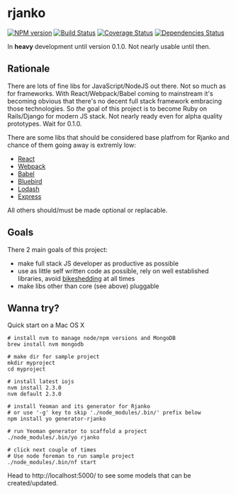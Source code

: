 # rjanko 

[![NPM version][npm-image]][npm-url] [![Build Status][travis-image]][travis-url] [![Coverage Status][coveralls-image]][coveralls-url] [![Dependencies Status][david-image]][david-url]

[npm-image]: http://img.shields.io/npm/v/rjanko.svg
[npm-url]: https://npmjs.org/package/rjanko

[travis-image]: https://travis-ci.org/kompot/rjanko.svg?branch=master
[travis-url]: https://travis-ci.org/kompot/rjanko

[coveralls-image]: https://coveralls.io/repos/kompot/rjanko/badge.svg?branch=master
[coveralls-url]: https://coveralls.io/r/kompot/rjanko?branch=master

[david-image]: https://david-dm.org/kompot/rjanko.svg
[david-url]: https://david-dm.org/kompot/rjanko 

In **heavy** development until version 0.1.0. Not nearly usable until then.

## Rationale

There are lots of fine libs for JavaScript/NodeJS out there. Not so much as for frameworks. With React/Webpack/Babel coming to mainstream it's becoming obvious that there's no decent full stack framework embracing those technologies. So *the* goal of this project is to become Ruby on Rails/Django for modern JS stack. Not nearly ready even for alpha quality prototypes. Wait for 0.1.0.

There are some libs that should be considered base platfrom for Rjanko and chance of them going away is extremly low:

- [React](http://facebook.github.io/react/)
- [Webpack](http://webpack.github.io/)
- [Babel](https://babeljs.io/)
- [Bluebird](https://github.com/petkaantonov/bluebird/)
- [Lodash](https://lodash.com/)
- [Express](http://expressjs.com/)

All others should/must be made optional or replacable.

## Goals

There 2 main goals of this project:

- make full stack JS developer as productive as possible 
- use as little self written code as possible, rely on well established 
libraries, avoid [bikeshedding](https://en.wikipedia.org/wiki/Parkinson's_law_of_triviality)
at all times
- make libs other than core (see above) pluggable

## Wanna try?

Quick start on a Mac OS X

```                                       
# install nvm to manage node/npm versions and MongoDB
brew install nvm mongodb

# make dir for sample project
mkdir myproject
cd myproject

# install latest iojs
nvm install 2.3.0
nvm default 2.3.0

# install Yeoman and its generator for Rjanko
# or use '-g' key to skip './node_modules/.bin/' prefix below
npm install yo generator-rjanko

# run Yeoman generator to scaffold a project
./node_modules/.bin/yo rjanko

# click next couple of times
# Use node foreman to run sample project
./node_modules/.bin/nf start
```

Head to http://localhost:5000/ to see some models that can be created/updated.
